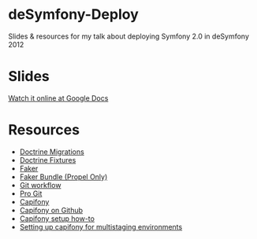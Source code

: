 deSymfony-Deploy
================

Slides &amp; resources for my talk about deploying Symfony 2.0 in deSymfony 2012

Slides
======

[Watch it online at Google Docs](...)

Resources
=========

* [Doctrine Migrations](http://symfony.com/doc/current/bundles/DoctrineMigrationsBundle/index.html)
* [Doctrine Fixtures](http://symfony.com/doc/master/bundles/DoctrineFixturesBundle/index.html)
* [Faker](https://github.com/fzaninotto/Faker)
* [Faker Bundle (Propel Only)](https://github.com/beberlei/BazingaFakerBundle)
* [Git workflow](http://nvie.com/posts/a-successful-git-branching-model/)
* [Pro Git](http://git-scm.com/book)
* [Capifony](http://capifony.org/)
* [Capifony on Github](https://github.com/everzet/capifony)
* [Capifony setup how-to](http://blog.servergrove.com/2011/09/07/deploying-symfony2-projects-on-shared-hosting-with-capifony/)
* [Setting up capifony for multistaging environments](http://www.zalas.eu/multistage-deployment-of-symfony-applications-with-capifony)
